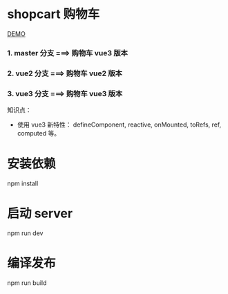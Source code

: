 # shopcart 购物车

[DEMO](https://liuxingzhijian1320.github.io/vuex-shopcart/index.html)

### 1. master 分支 ===> 购物车 vue3 版本

### 2. vue2 分支 ===> 购物车 vue2 版本

### 3. vue3 分支 ===> 购物车 vue3 版本

知识点：

- 使用 vue3 新特性： defineComponent, reactive, onMounted, toRefs, ref, computed 等。

# 安装依赖

npm install

# 启动 server

npm run dev

# 编译发布

npm run build
